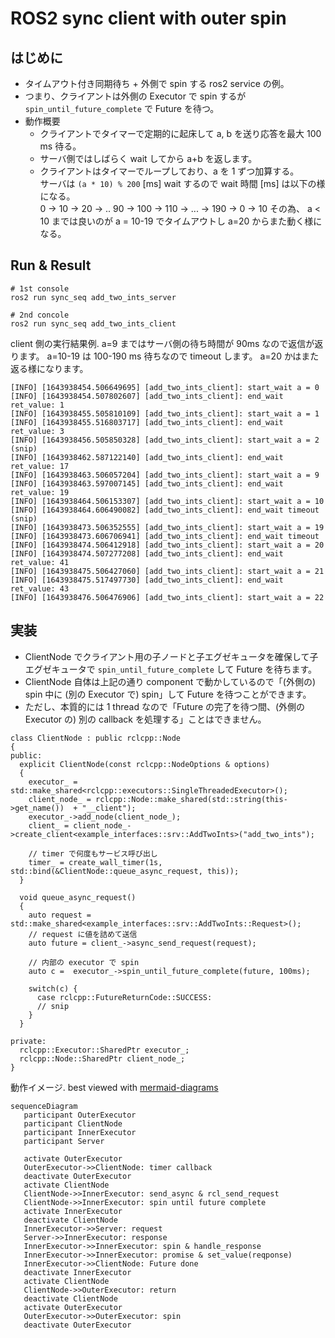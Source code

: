 # ROS2 sync client with outer spin

## はじめに

- タイムアウト付き同期待ち + 外側で spin する ros2 service の例。
- つまり、クライアントは外側の Executor で spin するが `spin_until_future_complete` で Future を待つ。
- 動作概要
  - クライアントでタイマーで定期的に起床して a, b を送り応答を最大 100 ms 待る。
  - サーバ側ではしばらく wait してから a+b を返します。
  - クライアントはタイマーでループしており、a を 1 ずつ加算する。  
    サーバは `(a * 10) % 200` [ms] wait するので wait 時間 [ms] は以下の様になる。  
    0 -> 10 -> 20 -> .. 90 -> 100 -> 110 -> ... -> 190 -> 0 -> 10 
    その為、 a < 10 までは良いのが a = 10-19 でタイムアウトし a=20 からまた動く様になる。

## Run & Result

```
# 1st console
ros2 run sync_seq add_two_ints_server

# 2nd concole
ros2 run sync_seq add_two_ints_client
```

client 側の実行結果例.
a=9 まではサーバ側の待ち時間が 90ms なので返信が返ります。
a=10-19 は 100-190 ms 待ちなので timeout します。
a=20 かはまた返る様になります。

```
[INFO] [1643938454.506649695] [add_two_ints_client]: start_wait a = 0
[INFO] [1643938454.507802607] [add_two_ints_client]: end_wait ret_value: 1
[INFO] [1643938455.505810109] [add_two_ints_client]: start_wait a = 1
[INFO] [1643938455.516803717] [add_two_ints_client]: end_wait ret_value: 3
[INFO] [1643938456.505850328] [add_two_ints_client]: start_wait a = 2
(snip)
[INFO] [1643938462.587122140] [add_two_ints_client]: end_wait ret_value: 17
[INFO] [1643938463.506057204] [add_two_ints_client]: start_wait a = 9
[INFO] [1643938463.597007145] [add_two_ints_client]: end_wait ret_value: 19
[INFO] [1643938464.506153307] [add_two_ints_client]: start_wait a = 10
[INFO] [1643938464.606490082] [add_two_ints_client]: end_wait timeout
(snip)
[INFO] [1643938473.506352555] [add_two_ints_client]: start_wait a = 19
[INFO] [1643938473.606706941] [add_two_ints_client]: end_wait timeout
[INFO] [1643938474.506412918] [add_two_ints_client]: start_wait a = 20
[INFO] [1643938474.507277208] [add_two_ints_client]: end_wait ret_value: 41
[INFO] [1643938475.506427060] [add_two_ints_client]: start_wait a = 21
[INFO] [1643938475.517497730] [add_two_ints_client]: end_wait ret_value: 43
[INFO] [1643938476.506476906] [add_two_ints_client]: start_wait a = 22
```

## 実装

- ClientNode でクライアント用の子ノードと子エグゼキュータを確保して子エグゼキュータで `spin_until_future_complete` して Future を待ちます。
- ClientNode 自体は上記の通り component で動かしているので「(外側の) spin 中に (別の Executor で) spin」して Future を待つことができます。
- ただし、本質的には 1 thread なので「Future の完了を待つ間、(外側の Executor の) 別の callback を処理する」ことはできません。

```
class ClientNode : public rclcpp::Node
{
public:
  explicit ClientNode(const rclcpp::NodeOptions & options)
  {
    executor_ = std::make_shared<rclcpp::executors::SingleThreadedExecutor>();
    client_node_ = rclcpp::Node::make_shared(std::string(this->get_name())  + "__client");
    executor_->add_node(client_node_);
    client_ = client_node_->create_client<example_interfaces::srv::AddTwoInts>("add_two_ints");

    // timer で何度もサービス呼び出し
    timer_ = create_wall_timer(1s, std::bind(&ClientNode::queue_async_request, this));
  }

  void queue_async_request()
  {
    auto request = std::make_shared<example_interfaces::srv::AddTwoInts::Request>();
    // request に値を詰めて送信
    auto future = client_->async_send_request(request);

    // 内部の executor で spin
    auto c =  executor_->spin_until_future_complete(future, 100ms);

    switch(c) {
      case rclcpp::FutureReturnCode::SUCCESS:
      // snip
    }
  }

private:
  rclcpp::Executor::SharedPtr executor_;
  rclcpp::Node::SharedPtr client_node_;
}
```

動作イメージ. best viewed with [mermaid-diagrams](https://chrome.google.com/webstore/detail/mermaid-diagrams/phfcghedmopjadpojhmmaffjmfiakfil)

``` mermaid
sequenceDiagram
   participant OuterExecutor
   participant ClientNode
   participant InnerExecutor
   participant Server

   activate OuterExecutor
   OuterExecutor->>ClientNode: timer callback
   deactivate OuterExecutor
   activate ClientNode
   ClientNode->>InnerExecutor: send_async & rcl_send_request
   ClientNode->>InnerExecutor: spin until future complete
   activate InnerExecutor
   deactivate ClientNode
   InnerExecutor->>Server: request
   Server->>InnerExecutor: response
   InnerExecutor->>InnerExecutor: spin & handle_response
   InnerExecutor->>InnerExecutor: promise & set_value(reqponse)
   InnerExecutor->>ClientNode: Future done
   deactivate InnerExecutor
   activate ClientNode
   ClientNode->>OuterExecutor: return
   deactivate ClientNode
   activate OuterExecutor
   OuterExecutor->>OuterExecutor: spin
   deactivate OuterExecutor
```


